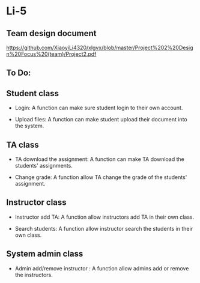 
# Li-5


## Team design document

https://github.com/XiaoyiLi4320/xlgvx/blob/master/Project%202%20Design%20Focus%20(team)/Project2.pdf

## To Do:


## Student class

- Login: A function can make sure student login to their own account.

- Upload files: A function can make student upload their document into the system.

## TA class

- TA download the assignment: A function can make TA download the students' assignments.

- Change grade: A function allow TA change the grade of the students' assignment.

## Instructor class

- Instructor add TA: A function allow instructors add TA in their own class.

- Search students: A function allow instructor search the students in their own class.

## System admin class

- Admin add/remove instructor : A function allow admins add or remove the instructors. 
